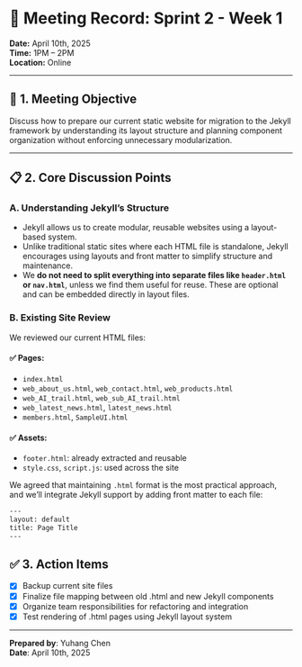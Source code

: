 # 📅 Meeting Record: Sprint 2 - Week 1

**Date:** April 10th, 2025  
**Time:** 1PM – 2PM  
**Location:** Online  

---

## 🎯 1. Meeting Objective  
Discuss how to prepare our current static website for migration to the Jekyll framework by understanding its layout structure and planning component organization without enforcing unnecessary modularization.

---

## 📋 2. Core Discussion Points

### A. Understanding Jekyll’s Structure  
- Jekyll allows us to create modular, reusable websites using a layout-based system.  
- Unlike traditional static sites where each HTML file is standalone, Jekyll encourages using layouts and front matter to simplify structure and maintenance.  
- We **do not need to split everything into separate files like `header.html` or `nav.html`**, unless we find them useful for reuse. These are optional and can be embedded directly in layout files.

### B. Existing Site Review  
We reviewed our current HTML files:

#### ✅ Pages:
- `index.html`  
- `web_about_us.html`, `web_contact.html`, `web_products.html`  
- `web_AI_trail.html`, `web_sub_AI_trail.html`  
- `web_latest_news.html`, `latest_news.html`  
- `members.html`, `SampleUI.html`

#### ✅ Assets:
- `footer.html`: already extracted and reusable  
- `style.css`, `script.js`: used across the site  

We agreed that maintaining `.html` format is the most practical approach, and we’ll integrate Jekyll support by adding front matter to each file:

```html
---
layout: default
title: Page Title
---
```

## ✅ 3. Action Items  
- [x] Backup current site files
- [x] Finalize file mapping between old .html and new Jekyll components
- [x] Organize team responsibilities for refactoring and integration
- [x] Test rendering of .html pages using Jekyll layout system

---

**Prepared by**: Yuhang Chen  
**Date**: April 10th, 2025  
